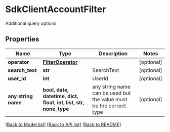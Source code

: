 # SdkClientAccountFilter

Additional query options

## Properties
Name | Type | Description | Notes
------------ | ------------- | ------------- | -------------
**operator** | [**FilterOperator**](FilterOperator.md) |  | [optional] 
**search_text** | **str** | SearchText | [optional] 
**user_id** | **int** | UserId | [optional] 
**any string name** | **bool, date, datetime, dict, float, int, list, str, none_type** | any string name can be used but the value must be the correct type | [optional]

[[Back to Model list]](../README.md#documentation-for-models) [[Back to API list]](../README.md#documentation-for-api-endpoints) [[Back to README]](../README.md)


